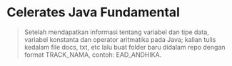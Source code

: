 # Celerates Java Fundamental

> Setelah mendapatkan informasi tentang variabel dan tipe data, variabel konstanta dan operator aritmatika pada Java; kalian tulis kedalam file docs, txt, etc lalu buat folder baru didalam repo dengan format TRACK_NAMA, contoh: EAD_ANDHIKA.
